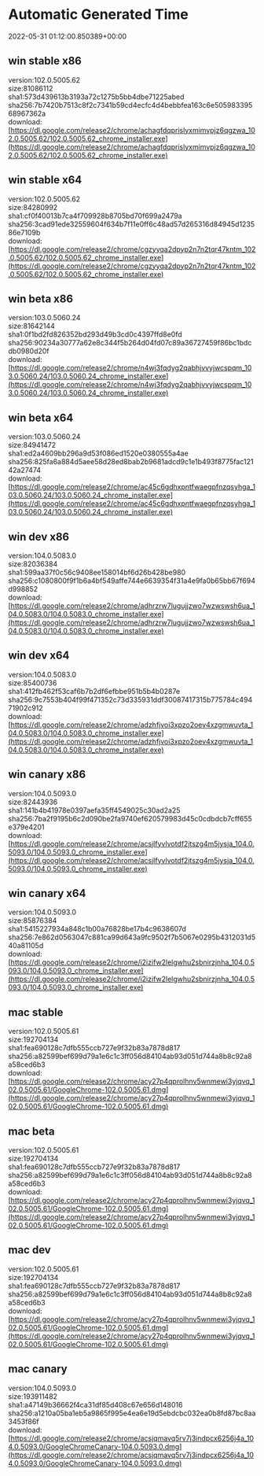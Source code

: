 # Automatic Generated Time
2022-05-31 01:12:00.850389+00:00

## win stable x86
version:102.0.5005.62  
size:81086112  
sha1:573d439613b3193a72c1275b5bb4dbe71225abed  
sha256:7b7420b7513c8f2c7341b59cd4ecfc4d4bebbfea163c6e50598339568967362a  
download:[https://dl.google.com/release2/chrome/achagfdqprislyxmimvpjz6qgzwa_102.0.5005.62/102.0.5005.62_chrome_installer.exe](https://dl.google.com/release2/chrome/achagfdqprislyxmimvpjz6qgzwa_102.0.5005.62/102.0.5005.62_chrome_installer.exe)  

## win stable x64
version:102.0.5005.62  
size:84280992  
sha1:cf0f40013b7ca4f709928b8705bd70f699a2479a  
sha256:3cad91ede32559604f634b7f11e0ff6c48ad57d265316d84945d123586e7109b  
download:[https://dl.google.com/release2/chrome/cgzyyqa2dpyp2n7n2tqr47kntm_102.0.5005.62/102.0.5005.62_chrome_installer.exe](https://dl.google.com/release2/chrome/cgzyyqa2dpyp2n7n2tqr47kntm_102.0.5005.62/102.0.5005.62_chrome_installer.exe)  

## win beta x86
version:103.0.5060.24  
size:81642144  
sha1:0f1bd2fd826352bd293d49b3cd0c4397ffd8e0fd  
sha256:90234a30777a62e8c344f5b264d04fd07c89a36727459f86bc1bdcdb0980d20f  
download:[https://dl.google.com/release2/chrome/n4wj3fqdyg2qabhjvvyjwcspqm_103.0.5060.24/103.0.5060.24_chrome_installer.exe](https://dl.google.com/release2/chrome/n4wj3fqdyg2qabhjvvyjwcspqm_103.0.5060.24/103.0.5060.24_chrome_installer.exe)  

## win beta x64
version:103.0.5060.24  
size:84941472  
sha1:ed2a4609bb296a9d53f086ed1520e0380555a4ae  
sha256:825fa6a884d5aee58d28ed8bab2b9681adcd9c1e1b493f8775fac12142a27474  
download:[https://dl.google.com/release2/chrome/ac45c6gdhxpntfwaegpfnzqsyhga_103.0.5060.24/103.0.5060.24_chrome_installer.exe](https://dl.google.com/release2/chrome/ac45c6gdhxpntfwaegpfnzqsyhga_103.0.5060.24/103.0.5060.24_chrome_installer.exe)  

## win dev x86
version:104.0.5083.0  
size:82036384  
sha1:599aa37f0c56c9408ee158014bf6d26b428be980  
sha256:c1080800f9f1b6a4bf549affe744e6639354f31a4e9fa0b65bb67f694d998852  
download:[https://dl.google.com/release2/chrome/adhrzrw7lugujjzwo7wzwswsh6ua_104.0.5083.0/104.0.5083.0_chrome_installer.exe](https://dl.google.com/release2/chrome/adhrzrw7lugujjzwo7wzwswsh6ua_104.0.5083.0/104.0.5083.0_chrome_installer.exe)  

## win dev x64
version:104.0.5083.0  
size:85400736  
sha1:412fb462f53caf6b7b2df6efbbe951b5b4b0287e  
sha256:9c7553b404f99f471352c73d335931ddf30087417315b775784c49471902c912  
download:[https://dl.google.com/release2/chrome/adzhfjvoi3xpzo2oev4xzgmwuvta_104.0.5083.0/104.0.5083.0_chrome_installer.exe](https://dl.google.com/release2/chrome/adzhfjvoi3xpzo2oev4xzgmwuvta_104.0.5083.0/104.0.5083.0_chrome_installer.exe)  

## win canary x86
version:104.0.5093.0  
size:82443936  
sha1:141b4b41978e0397aefa35ff4549025c30ad2a25  
sha256:7ba2f9195b6c2d090be2fa9740ef620579983d45c0cdbdcb7cff655e379e4201  
download:[https://dl.google.com/release2/chrome/acsjlfyvlvotdf2jtszg4m5jysja_104.0.5093.0/104.0.5093.0_chrome_installer.exe](https://dl.google.com/release2/chrome/acsjlfyvlvotdf2jtszg4m5jysja_104.0.5093.0/104.0.5093.0_chrome_installer.exe)  

## win canary x64
version:104.0.5093.0  
size:85876384  
sha1:5415227934a848c1b00a76828be17b4c9638607d  
sha256:7e862d0563047c881ca99d643a9fc9502f7b5067e0295b4312031d540a81105d  
download:[https://dl.google.com/release2/chrome/i2izifw2lelgwhu2sbnirzjnha_104.0.5093.0/104.0.5093.0_chrome_installer.exe](https://dl.google.com/release2/chrome/i2izifw2lelgwhu2sbnirzjnha_104.0.5093.0/104.0.5093.0_chrome_installer.exe)  

## mac stable
version:102.0.5005.61  
size:192704134  
sha1:fea690128c7dfb555ccb727e9f32b83a7878d817  
sha256:a82599bef699d79a1e6c1c3ff056d84104ab93d051d744a8b8c92a8a58ced6b3  
download:[https://dl.google.com/release2/chrome/acy27p4qprolhnv5wnmewi3yjqvq_102.0.5005.61/GoogleChrome-102.0.5005.61.dmg](https://dl.google.com/release2/chrome/acy27p4qprolhnv5wnmewi3yjqvq_102.0.5005.61/GoogleChrome-102.0.5005.61.dmg)  

## mac beta
version:102.0.5005.61  
size:192704134  
sha1:fea690128c7dfb555ccb727e9f32b83a7878d817  
sha256:a82599bef699d79a1e6c1c3ff056d84104ab93d051d744a8b8c92a8a58ced6b3  
download:[https://dl.google.com/release2/chrome/acy27p4qprolhnv5wnmewi3yjqvq_102.0.5005.61/GoogleChrome-102.0.5005.61.dmg](https://dl.google.com/release2/chrome/acy27p4qprolhnv5wnmewi3yjqvq_102.0.5005.61/GoogleChrome-102.0.5005.61.dmg)  

## mac dev
version:102.0.5005.61  
size:192704134  
sha1:fea690128c7dfb555ccb727e9f32b83a7878d817  
sha256:a82599bef699d79a1e6c1c3ff056d84104ab93d051d744a8b8c92a8a58ced6b3  
download:[https://dl.google.com/release2/chrome/acy27p4qprolhnv5wnmewi3yjqvq_102.0.5005.61/GoogleChrome-102.0.5005.61.dmg](https://dl.google.com/release2/chrome/acy27p4qprolhnv5wnmewi3yjqvq_102.0.5005.61/GoogleChrome-102.0.5005.61.dmg)  

## mac canary
version:104.0.5093.0  
size:193911482  
sha1:a47149b36662f4ca31df85d408c67e656d148016  
sha256:a1210a05ba1eb5a9865f995e4ea6e19d5ebdcbc032ea0b8fd87bc8aa3453f86f  
download:[https://dl.google.com/release2/chrome/acsjqmavq5rv7j3indpcx6256j4a_104.0.5093.0/GoogleChromeCanary-104.0.5093.0.dmg](https://dl.google.com/release2/chrome/acsjqmavq5rv7j3indpcx6256j4a_104.0.5093.0/GoogleChromeCanary-104.0.5093.0.dmg)  

